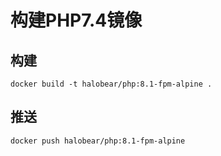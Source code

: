 # 构建PHP7.4镜像

## 构建

```shell
docker build -t halobear/php:8.1-fpm-alpine .
```

## 推送

```shell
docker push halobear/php:8.1-fpm-alpine
```
